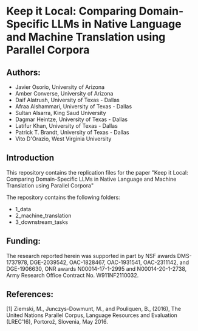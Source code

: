 # Keep it Local: Comparing Domain-Specific LLMs in Native Language and Machine Translation using Parallel Corpora


## Authors:
* Javier Osorio, University of Arizona
* Amber Converse, University of Arizona
* Daif Alatrush, University of Texas - Dallas
* Afraa Alshammari, University of Texas - Dallas
* Sultan Alsarra, King Saud University
* Dagmar Heintze, University of Texas - Dallas
* Latifur Khan, University of Texas - Dallas
* Patrick T. Brandt, University of Texas - Dallas
* Vito D'Orazio, West Virginia University


## Introduction

This repository contains the replication files for the paper "Keep it Local: Comparing Domain-Specific LLMs in Native Language and Machine Translation using Parallel Corpora"

The repository contains the following folders:
* 1_data
* 2_machine_translation
* 3_downstream_tasks




## Funding: 
The research reported herein was supported in part by NSF awards DMS-1737978, DGE-2039542, OAC-1828467, OAC-1931541, OAC-2311142, and DGE-1906630, ONR awards N00014-17-1-2995 and N00014-20-1-2738, Army Research Office Contract No. W911NF2110032.


## References:
<a id="1">[1]</a> 
Ziemski, M., Junczys-Dowmunt, M., and Pouliquen, B., (2016), The United Nations Parallel Corpus, Language Resources and Evaluation (LREC’16), Portorož, Slovenia, May 2016.

